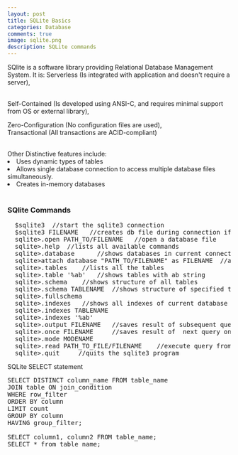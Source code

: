 ```yaml
---
layout: post
title: SQLite Basics
categories: Database
comments: true
image: sqlite.png 
description: SQLite commands 
---
```

SQlite is a software library providing Relational Database Management System.
It is: Serverless (Is integrated with application and doesn't require a server),
<!--continue-->  
<br>
Self-Contained (Is developed using ANSI-C, and requires minimal support from OS or external library),<br>

Zero-Configuration (No configuration files are used),<br>
Transactional (All transactions are ACID-compliant)<br>


<br>
Other Distinctive features include:<br>
<li>Uses dynamic types of tables</li>
<li>Allows single database connection to access multiple database files simultaneously.</li>
<li>Creates in-memory databases</li>
<br>


<h3>SQlite Commands</h3>
<pre>
  $sqlite3  //start the sqlite3 connection
  $sqlite3 FILENAME   //creates db file during connection if not exists 
  sqlite>.open PATH_TO/FILENAME   //open a database file
  sqlite>.help  //lists all available commands
  sqlite>.database      //shows databases in current connection
  sqlite>attach database "PATH_TO/FILENAME" as FILENAME  //adds additional db to current connection
  sqlite>.tables    //lists all the tables
  sqlite>.table '%ab'   //shows tables with ab string
  sqlite>.schema    //shows structure of all tables
  sqlite>.schema TABLENAME  //shows structure of specified table
  sqlite>.fullschema    
  sqlite>.indexes   //shows all indexes of current database
  sqlite>.indexes TABLENAME
  sqlite>.indexes '%ab'
  sqlite>.output FILENAME   //saves result of subsequent queries into FILENAME
  sqlite>.once FILENAME     //saves result of  next query only
  sqlite>.mode MODENAME     
  sqlite>.read PATH_TO_FILE/FILENAME    //execute query from external FILEclea
  sqlite>.quit     //quits the sqlite3 program
</pre>

SQLite SELECT statement
<pre>SELECT DISTINCT column_name FROM table_name
JOIN table ON join_condition
WHERE row_filter
ORDER BY column
LIMIT count 
GROUP BY column
HAVING group_filter;

SELECT column1, column2 FROM table_name;
SELECT * from table_name;
</pre>